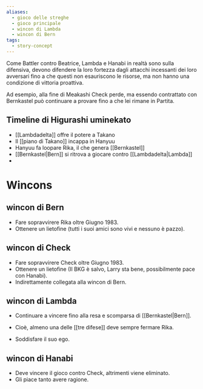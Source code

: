 ```yaml
---
aliases:
  - gioco delle streghe
  - gioco principale
  - wincon di Lambda
  - wincon di Bern
tags:
  - story-concept
---
```

Come Battler contro Beatrice, Lambda e Hanabi in realtà sono sulla difensiva, devono difendere la loro fortezza dagli attacchi incessanti dei loro avversari fino a che questi non esauriscono le risorse, ma non hanno una condizione di vittoria proattiva.

Ad esempio, alla fine di Meakashi Check perde, ma essendo contrattato con Bernkastel può continuare a provare fino a che lei rimane in Partita.




## Timeline di Higurashi uminekato
- [[Lambdadelta]] offre il potere a Takano
- Il [[piano di Takano]] incappa in Hanyuu
- Hanyuu fa loopare Rika, il che genera [[Bernkastel]]
- [[Bernkastel|Bern]] si ritrova a giocare contro [[Lambdadelta|Lambda]]
- 


# Wincons
## wincon di Bern
- Fare sopravvirere Rika oltre Giugno 1983. 
- Ottenere un lietofine (tutti i suoi amici sono vivi e nessuno è pazzo).

## wincon di Check
- Fare sopravvirere Check oltre Giugno 1983. 
- Ottenere un lietofine (Il BKG è salvo, Larry sta bene, possibilmente pace con Hanabi).
- Indirettamente collegata alla wincon di Bern.

## wincon di Lambda
- Continuare a vincere fino alla resa e scomparsa di [[Bernkastel|Bern]].
- Cioè, almeno una delle [[tre difese]] deve sempre fermare Rika.

- Soddisfare il suo ego.


## wincon di Hanabi
- Deve vincere il gioco contro Check, altrimenti viene eliminato.
- Gli piace tanto avere ragione.